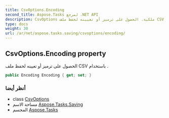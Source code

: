 ```yaml
---
title: CsvOptions.Encoding
second_title: Aspose.Tasks لمرجع .NET API
description: CsvOptions ملكية. الحصول على ترميز أو تعيينه لحفظ ملف CSV باستخدام .
type: docs
weight: 30
url: /ar/net/aspose.tasks.saving/csvoptions/encoding/
---
```

## CsvOptions.Encoding property

الحصول على ترميز أو تعيينه لحفظ ملف CSV باستخدام .

```csharp
public Encoding Encoding { get; set; }
```

### أنظر أيضا

* class [CsvOptions](../)
* مساحة الاسم [Aspose.Tasks.Saving](../../csvoptions/)
* المجسم [Aspose.Tasks](../../../)


